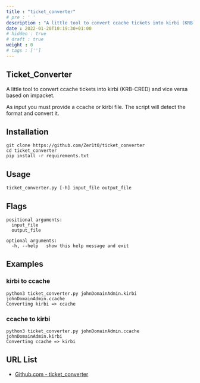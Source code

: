 ```yaml
---
title : "ticket_converter"
# pre : ' '
description : "A little tool to convert ccache tickets into kirbi (KRB-CRED) and vice versa based on impacket."
date : 2022-01-20T10:19:30+01:00
# hidden : true
# draft : true
weight : 0
# tags : ['']
---
```


## Ticket_Converter

A little tool to convert ccache tickets into kirbi (KRB-CRED) and vice versa based on impacket.

As input you must provide a ccache or kirbi file. The script will detect the format and convert it.

## Installation

```plain
git clone https://github.com/Zer1t0/ticket_converter
cd ticket_converter
pip install -r requirements.txt
```

## Usage

```plain
ticket_converter.py [-h] input_file output_file
```

## Flags

```plain
positional arguments:
  input_file
  output_file

optional arguments:
  -h, --help   show this help message and exit
```

## Examples

### kirbi to ccache

```plain
python3 ticket_converter.py johnDomainAdmin.kirbi johnDomainAdmin.ccache
Converting kirbi => ccache
```

### ccache to kirbi

```plain
python3 ticket_converter.py johnDomainAdmin.ccache johnDomainAdmin.kirbi
Converting ccache => kirbi
```

## URL List

- [Github.com - ticket_converter](https://github.com/Zer1t0/ticket_converter)
